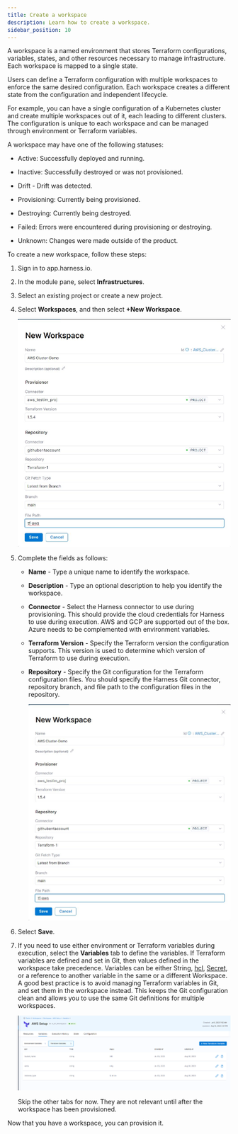 ```yaml
---
title: Create a workspace
description: Learn how to create a workspace.
sidebar_position: 10
---
```


A workspace is a named environment that stores Terraform configurations, variables, states, and other resources necessary to manage infrastructure. Each workspace is mapped to a single state.

Users can define a Terraform configuration with multiple workspaces to enforce the same desired configuration. Each workspace creates a different state from the configuration and independent lifecycle. 

For example, you can have a single configuration of a Kubernetes cluster and create multiple workspaces out of it, each leading to different clusters. The configuration is unique to each workspace and can be managed through environment or Terraform variables.

A workspace may have one of the following statuses:

* Active: Successfully deployed and running. 

* Inactive: Successfully destroyed or was not provisioned.

* Drift - Drift was detected. 

* Provisioning: Currently being provisioned. 

* Destroying: Currently being destroyed. 

* Failed: Errors were encountered during provisioning or destroying. 

* Unknown: Changes were made outside of the product. 

To create a new workspace, follow these steps:

1. Sign in to app.harness.io.

2. In the module pane, select **Infrastructures**. 

3. Select an existing project or create a new project. 

4. Select **Workspaces**, and then select **+New Workspace**.

    ![Create new workspace](./static/create-workspace.png)

5. Complete the fields as follows:

    * **Name** - Type a unique name to identify the workspace. 
    * **Description** - Type an optional description to help you identify the workspace. 
    * **Connector** - Select the Harness connector to use during provisioning. This should provide the cloud credentials for Harness to use during execution. AWS and GCP are supported out of the box. Azure needs to be complemented with environment variables.
    * **Terraform Version** - Specify the Terraform version the configuration supports. This version is used to determine which version of Terraform to use during execution. 
    * **Repository** - Specify the Git configuration for the Terraform configuration files. You should specify the Harness Git connector, repository branch, and file path to the configuration files in the repository.

        ![Add workspace details](./static/new-workspace.png)

6. Select **Save**. 

7. If you need to use either environment or Terraform variables during execution, select the **Variables** tab to define the variables. If Terraform variables are defined and set in Git, then values defined in the workspace take precedence.
Variables can be either String, [hcl](https://developer.hashicorp.com/terraform/language/syntax/configuration), [Secret](https://developer.harness.io/docs/category/secrets), or a reference to another variable in the same or a different Workspace.
A good best practice is to avoid managing Terraform variables in Git, and set them in the workspace instead. This keeps the Git configuration clean and allows you to use the same Git definitions for multiple workspaces. 

    ![Workspace variables](./static/workspace-variables.png)

    Skip the other tabs for now. They are not relevant until after the workspace has been provisioned. 

Now that you have a workspace, you can provision it. 
